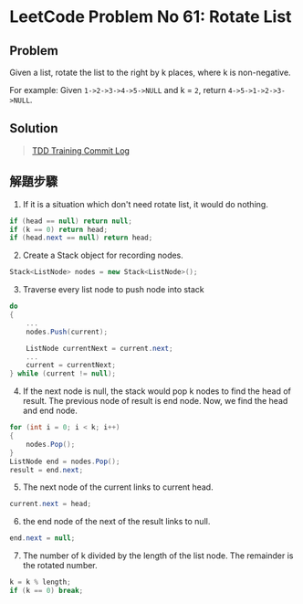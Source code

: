 # LeetCode Problem No 61: Rotate List
## Problem
Given a list, rotate the list to the right by k places, where k is non-negative.

For example:
Given `1->2->3->4->5->NULL` and k = `2`,
return `4->5->1->2->3->NULL`.

## Solution
> [TDD Training Commit Log](https://github.com/peterhpchen/TDDTariningByLeetCode/commits/master/LeetCode.No61.RotateList)

## 解題步驟
1. If it is a situation which don't need rotate list, it would do nothing.
```C#
if (head == null) return null;
if (k == 0) return head;
if (head.next == null) return head;
```
2. Create a Stack object for recording nodes.
```C#
Stack<ListNode> nodes = new Stack<ListNode>();
```

3. Traverse every list node to push node into stack
```C#
do
{
    ...
    nodes.Push(current);

    ListNode currentNext = current.next;
    ...
    current = currentNext;
} while (current != null);
```

4. If the next node is null, the stack would pop k nodes to find the head of result. The previous node of result is end node. Now, we find the head and end node.
```C#
for (int i = 0; i < k; i++)
{
    nodes.Pop();
}
ListNode end = nodes.Pop();
result = end.next;
```

5. The next node of the current links to current head.
```C#
current.next = head;
```

6. the end node of the next of the result links to null.
```C#
end.next = null;
```

7. The number of k divided by the length of the list node. The remainder is the rotated number.
```C#
k = k % length;
if (k == 0) break;
```